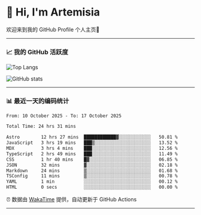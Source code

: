 # 👋 Hi, I'm Artemisia  

欢迎来到我的 GitHub Profile 个人主页🎉  

---

### 📈 我的 GitHub 活跃度

![Top Langs](https://github-readme-stats.vercel.app/api/top-langs/?username=artemisia1107&layout=compact&theme=radical)

![GitHub stats](https://github-readme-stats.vercel.app/api?username=artemisia1107&show_icons=true&theme=radical)

---

### 📊 最近一天的编码统计  


<!--START_SECTION:waka-->

```txt
From: 10 October 2025 - To: 17 October 2025

Total Time: 24 hrs 31 mins

Astro        12 hrs 27 mins  ████████████▓░░░░░░░░░░░░   50.81 %
JavaScript   3 hrs 19 mins   ███▒░░░░░░░░░░░░░░░░░░░░░   13.52 %
MDX          3 hrs 4 mins    ███░░░░░░░░░░░░░░░░░░░░░░   12.56 %
TypeScript   2 hrs 49 mins   ███░░░░░░░░░░░░░░░░░░░░░░   11.49 %
CSS          1 hr 40 mins    █▓░░░░░░░░░░░░░░░░░░░░░░░   06.85 %
JSON         32 mins         ▓░░░░░░░░░░░░░░░░░░░░░░░░   02.18 %
Markdown     24 mins         ▒░░░░░░░░░░░░░░░░░░░░░░░░   01.68 %
TSConfig     11 mins         ▒░░░░░░░░░░░░░░░░░░░░░░░░   00.78 %
YAML         1 min           ░░░░░░░░░░░░░░░░░░░░░░░░░   00.12 %
HTML         0 secs          ░░░░░░░░░░░░░░░░░░░░░░░░░   00.00 %
```

<!--END_SECTION:waka-->


⏰ 数据由 [WakaTime](https://wakatime.com/) 提供，自动更新于 GitHub Actions

---

